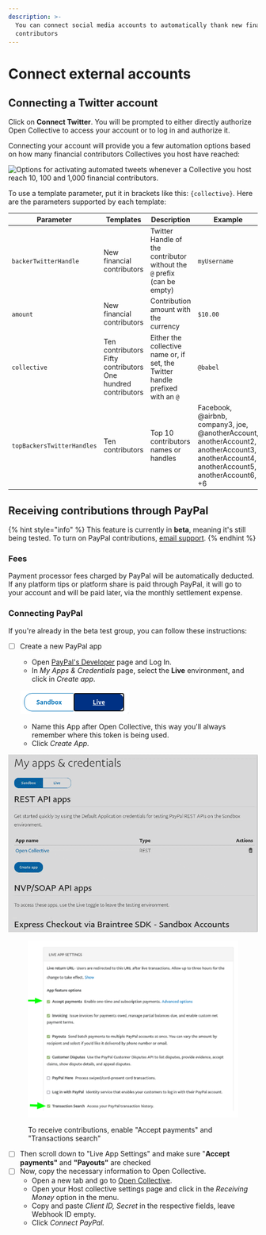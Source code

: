 ```yaml
---
description: >-
  You can connect social media accounts to automatically thank new financial
  contributors
---
```


# Connect external accounts

## Connecting a Twitter account

Click on **Connect Twitter**. You will be prompted to either directly authorize Open Collective to access your account or to log in and authorize it.

Connecting your account will provide you a few automation options based on how many financial contributors Collectives you host have reached:

![Options for activating automated tweets whenever a Collective you host reach 10, 100 and 1,000 financial contributors.](../../.gitbook/assets/fiscal-host\_fiscal-host-settings\_settings-connected-accounts-settings\_2020-07-13.png)

To use a template parameter, put it in brackets like this: `{collective}`. Here are the parameters supported by each template:

<table><thead><tr><th>Parameter</th><th width="240.33333333333331">Templates</th><th>Description</th><th>Example</th></tr></thead><tbody><tr><td><code>backerTwitterHandle</code></td><td>New financial contributors</td><td>Twitter Handle of the contributor without the <code>@</code> prefix (can be empty)</td><td><code>myUsername</code></td></tr><tr><td><code>amount</code></td><td>New financial contributors</td><td>Contribution amount with the currency</td><td><code>$10.00</code></td></tr><tr><td><code>collective</code></td><td>Ten contributors<br>Fifty contributors<br>One hundred contributors<br></td><td>Either the collective name or, if set, the Twitter handle prefixed with an <code>@</code></td><td><code>@babel</code></td></tr><tr><td><code>topBackersTwitterHandles</code></td><td>Ten contributors</td><td>Top 10 contributors names or handles</td><td>Facebook, @airbnb, company3, joe, @anotherAccount, anotherAccount2, anotherAccount3, anotherAccount4, anotherAccount5, anotherAccount6, +6</td></tr></tbody></table>

## Receiving contributions through PayPal

{% hint style="info" %}
This feature is currently in **beta**, meaning it's still being tested. To turn on PayPal contributions, [email support](mailto:support@opencollective.com).
{% endhint %}

### Fees

Payment processor fees charged by PayPal will be automatically deducted. If any platform tips or platform share is paid through PayPal, it will go to your account and will be paid later, via the monthly settlement expense.

### Connecting PayPal

If you're already in the beta test group, you can follow these instructions:

*   [ ] Create a new PayPal app

    * Open [PayPal's Developer](https://developer.paypal.com/developer/applications/) page and Log In.
    * In _My Apps & Credentials_ page, select the **Live** environment, and click in _Create app_.

    ![](<../../.gitbook/assets/image (34).png>)

    * Name this App after Open Collective, this way you'll always remember where this token is being used.
    * Click _Create App._

![](<../../.gitbook/assets/Screen record from 2020-07-10 13.30.21.gif>)

<figure><img src="../../.gitbook/assets/paypal-features.png" alt=""><figcaption><p>To receive contributions, enable "Accept payments" and "Transactions search"</p></figcaption></figure>

* [ ] Then scroll down to "Live App Settings" and make sure "**Accept payments"** and **"Payouts"** are checked
* [ ] Now, copy the necessary information to Open Collective.
  * Open a new tab and go to [Open Collective](https://www.opencollective.com).
  * Open your Host collective settings page and click in the _Receiving Money_ option in the menu.
  * Copy and paste _Client ID, Secret_ in the respective fields, leave Webhook ID empty.
  * Click _Connect PayPal._
